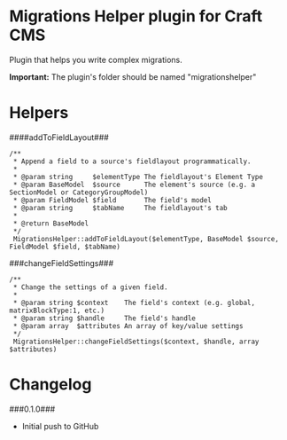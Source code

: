 Migrations Helper plugin for Craft CMS
=================

Plugin that helps you write complex migrations.

__Important:__
The plugin's folder should be named "migrationshelper"

Helpers
=================

####addToFieldLayout###
```
/**
 * Append a field to a source's fieldlayout programmatically.
 *
 * @param string     $elementType The fieldlayout's Element Type
 * @param BaseModel  $source      The element's source (e.g. a SectionModel or CategoryGroupModel)
 * @param FieldModel $field       The field's model
 * @param string     $tabName     The fieldlayout's tab
 *
 * @return BaseModel
 */
 MigrationsHelper::addToFieldLayout($elementType, BaseModel $source, FieldModel $field, $tabName)
```

###changeFieldSettings###
```
/**
 * Change the settings of a given field.
 *
 * @param string $context    The field's context (e.g. global, matrixBlockType:1, etc.)
 * @param string $handle     The field's handle
 * @param array  $attributes An array of key/value settings
 */
 MigrationsHelper::changeFieldSettings($context, $handle, array $attributes)
```

Changelog
=================
###0.1.0###
- Initial push to GitHub